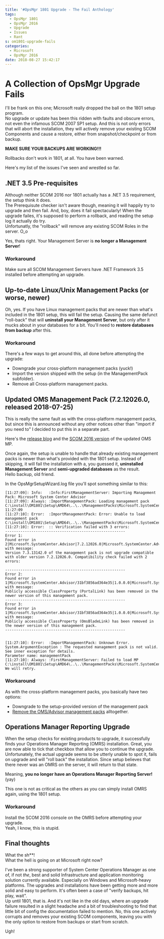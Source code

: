 ```yaml
---
title: '#OpsMgr 1801 Upgrade - The Fail Anthology'
tags:
  - OpsMgr 1801
  - OpsMgr 2016
  - Upgrade
  - Issues
  - Rant
s: om1801-upgrade-fails
categories:
  - Microsoft
  - OpsMgr 2016
date: 2018-08-27 15:42:17
---
```


# A Collection of OpsMgr Upgrade Fails

I'll be frank on this one; Microsoft really dropped the ball on the 1801 setup program.  
No upgrade or update has been this ridden with faults and obscure errors, not even the infamous SCOM 2007 SP1 setup. And this is not only errors that will abort the installation, they will actively remove your existing SCOM Components and cause a restore, either from snapshot/checkpoint or from backup. 

**MAKE SURE YOUR BACKUPS ARE WORKING!!!**

Rollbacks don't work in 1801, at all. You have been warned. 

Here's my list of the issues I've seen and wrestled so far.

## .NET 3.5 Pre-requisites

Although neither SCOM 2016 nor 1801 actually has a .NET 3.5 requirement, the setup think it does.  
The Prerequisute checker isn't aware though, meaning it will happily try to upgrade and then fail. And, boy, does it fail spectacularly!
When the upgrade failes, it's supposed to perform a rollback, and reading the setup log it actually do try.  
Unfortunatly, the "rollback" will remove any existing SCOM Roles in the server. O_o

Yes, thats right. Your Management Server is **no longer a Management Server**!

### Workaround

Make sure all SCOM Management Servers have .NET Framework 3.5 installed before attempting an upgrade. 

## Up-to-date Linux/Unix Management Packs (or worse, newer)

Oh, yes. If you have Linux management packs that are newer than what's included in the 1801 setup, this will fail the setup. Causing the same defunct "roll-back" that will **uninstall your Management Server**, but only after it mucks about in your databases for a bit. You'll need to **restore databases from backup** after this. 

### Workaround

There's a few ways to get around this, all done before attempting the upgrade:

- Downgrade your cross-platform management packs (yuck!)
- Import the version shipped with the setup (in the ManagementPack subfolder).
- Remove all Cross-platform management packs. 

## Updated OMS Management Pack (7.2.12026.0, released 2018-07-25)

This is really the same fault as with the cross-platform management packs, but since this is announced without any other notices other than "import if you need to" I decided to put this in a separate part. 

Here's the [release blog](https://blogs.technet.microsoft.com/momteam/2018/07/25/microsoft-system-center-operations-manager-management-pack-to-configure-operations-management-suite/) and the [SCOM 2016 version](https://www.microsoft.com/en-us/download/details.aspx?id=57172) of the updated OMS MP. 

Once again, the setup is unable to handle that already existing management packs is newer than what's provided with the 1801 setup. Instead of skipping, it will fail the installation with a, you guessed it, **uninstalled Management Server** and **semi-upgraded databases** as the result.  
Hello backup, old friend.

In the OpsMgrSetupWizard.log file you'll spot something similar to this:
```
[11:27:09]:	Info:	:Info:FirstManagementServer: Importing Management Pack: Microsoft System Center Advisor
[11:27:09]:	Always:	:ImportManagementPack: Loading management pack C:\install\OM1801\Setup\AMD64\..\..\ManagementPacks\Microsoft.SystemCenter.Advisor.mpb. 11:27:09
[11:27:10]:	Error:	:ImportManagementPack: Error: Unable to load management pack C:\install\OM1801\Setup\AMD64\..\..\ManagementPacks\Microsoft.SystemCenter.Advisor.mpb
[11:27:10]:	Error:	:: Verification failed with 3 errors:
-------------------------------------------------------
Error 1:
Found error in 2|Microsoft.SystemCenter.Advisor|7.2.12026.0|Microsoft.SystemCenter.Advisor|| with message:
Version 7.3.13142.0 of the management pack is not upgrade compatible with older version 7.2.12026.0. Compatibility check failed with 2 errors:

-------------------------------------------------------
Error 2:
Found error in 1|Microsoft.SystemCenter.Advisor/31bf3856ad364e35|1.0.0.0|Microsoft.SystemCenter.Advisor.Settings|| with message:
Publicly accessible ClassProperty (PortalLink) has been removed in the newer version of this management pack.
-------------------------------------------------------
Error 3:
Found error in 1|Microsoft.SystemCenter.Advisor/31bf3856ad364e35|1.0.0.0|Microsoft.SystemCenter.Advisor.Settings|| with message:
Publicly accessible ClassProperty (OmsBladeLink) has been removed in the newer version of this management pack.
-------------------------------------------------------


[11:27:10]:	Error:	:ImportManagementPack: Unknown Error. System.ArgumentException : The requested management pack is not valid. See inner exception for details.
Parameter name: managementPack
[11:27:10]:	Always:	:FirstManagementServer: Failed to load MP C:\install\OM1801\Setup\AMD64\..\..\ManagementPacks\Microsoft.SystemCenter.Advisor.mpb.  We will retry.
```

### Workaround

As with the cross-platform management packs, you basically have two options:

- Downgrade to the setup-provided version of the management pack
- [Remove the OMS/Advisor management packs](https://blogs.technet.microsoft.com/kevinholman/2016/03/26/how-to-remove-oms-and-advisor-management-packs/) alltogether.

## Operations Manager Reporting Upgrade

When the setup checks for existing products to upgrade, it successfully finds your Operations Manager Reporting (OMRS) installation. Great, you are now able to tick that checkbox that allow you to continue the upgrade.  
Unfortunately, the actual upgrade seems to be utterly unable to spot it, fails on upgrade and will "roll back" the installation. Since setup believes that there never was an OMRS on the server, it will return to that state. 

Meaning, **you no longer have an Operations Manager Reporting Server!**
(yay)

This one is not as critical as the others as you can simply install OMRS again, using the 1801 setup. 

### Workaround

Install the SCOM 2016 console on the OMRS before attempting your upgrade.  
Yeah, I know, this is stupid. 


## Final thoughts

What the sh**!  
What the hell is going on at Microsoft right now?

I've been a strong supporter of System Center Operations Manager as one of, if not *the*, best and solid Infrastructure and application monitoring solution currently available. Especially on Windows and Microsoft-heavy platforms. The upgrades and installations have been getting more and more solid and easy to perform. It's often been a case of "verify backups, hit play, wait".  
Up until 1801, that is. And it's not like in the old days, where an upgrade failure resulted in a slight headache and a bit of troubleshooting to find that little bit of config the documentation failed to mention. No, this one actively corrupts and removes your existing SCOM components, leaving you with the only option to restore from backups or start from scratch. 

Ugh!